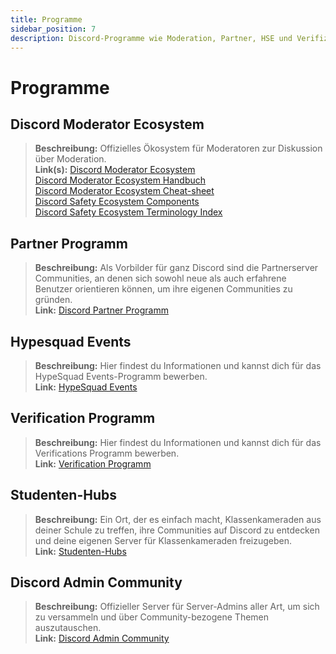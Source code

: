 ```yaml
---
title: Programme
sidebar_position: 7
description: Discord-Programme wie Moderation, Partner, HSE und Verifizierung.
---
```


# Programme

## Discord Moderator Ecosystem 
> **Beschreibung:** Offizielles Ökosystem für Moderatoren zur Diskussion über Moderation.   <br/>
**Link(s):** [Discord Moderator Ecosystem](https://blog.discord.com/announcing-the-discord-moderator-academy-exam-a1bcb5b9d405)   <br/>
[Discord Moderator Ecosystem Handbuch](https://drive.google.com/file/d/1rCCi7UZ3BAS38T-zwBVpmTb13m8z7avW/view)   <br/>
[Discord Moderator Ecosystem Cheat-sheet](https://drive.google.com/file/d/1ir-H91-yfskFO4wjEQCtc81ip9XErl9l/view) <br/>
[Discord Safety Ecosystem Components](https://docs.google.com/document/d/1rh4gAqymGPAqoi1gnzOw-_nIlgkkLvh233NAgNnq-Sw/edit#heading=h.80lk0cy481v7)  <br/>
[Discord Safety Ecosystem Terminology Index](https://drive.google.com/file/d/1MZYnh165Z1d5BBLIq7ax_Ke6cx8WL64_/view)


## Partner Programm

> **Beschreibung:** Als Vorbilder für ganz Discord sind die Partnerserver Communities, an denen sich sowohl neue als auch erfahrene Benutzer orientieren können, um ihre eigenen Communities zu gründen.   <br/>
**Link:** [Discord Partner Programm](https://dis.gd/partners)

## Hypesquad Events

> **Beschreibung:** Hier findest du Informationen und kannst dich für das HypeSquad Events-Programm bewerben.   <br/>
**Link:** [HypeSquad Events](https://dis.gd/hypesquad)

## Verification Programm

> **Beschreibung:** Hier findest du Informationen und kannst dich für das Verifications Programm bewerben.   <br/>
**Link:** [Verification Programm](https://dis.gd/verification)

## Studenten-Hubs

> **Beschreibung:** Ein Ort, der es einfach macht, Klassenkameraden aus deiner Schule zu treffen, ihre Communities auf Discord zu entdecken und deine eigenen Server für Klassenkameraden freizugeben.   <br/>
**Link:** [Studenten-Hubs](https://dis.gd/studenthubs)

## Discord Admin Community

> **Beschreibung:** Offizieller Server für Server-Admins aller Art, um sich zu versammeln und über Community-bezogene Themen auszutauschen. <br/>
**Link:** [Discord Admin Community](https://support.discord.com/hc/en-us/articles/5309276245271-Discord-Admin-Server-FAQ)